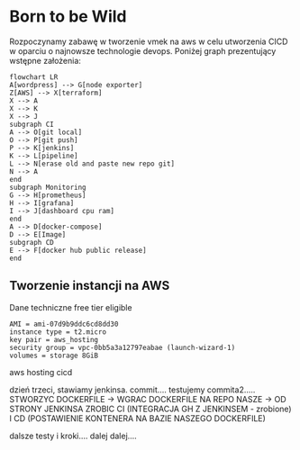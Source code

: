 # Born to be Wild
Rozpoczynamy zabawę w tworzenie vmek na aws w celu utworzenia CICD w oparciu o najnowsze technologie devops. Poniżej graph prezentujący wstępne założenia:

```mermaid
flowchart LR
A[wordpress] --> G[node exporter]
Z[AWS] --> X[terraform]
X --> A
X --> K
X --> J
subgraph CI
A --> O[git local]
O --> P[git push]
P --> K[jenkins]
K --> L[pipeline]
L --> N[erase old and paste new repo git]
N --> A
end
subgraph Monitoring
G --> H[prometheus]
H --> I[grafana]
I --> J[dashboard cpu ram]
end
A --> D[docker-compose]
D --> E[Image]
subgraph CD
E --> F[docker hub public release]
end
```
## Tworzenie instancji na AWS
Dane techniczne free tier eligible
```
AMI = ami-07d9b9ddc6cd8dd30
instance type = t2.micro
key pair = aws_hosting
security group = vpc-0bb5a3a12797eabae (launch-wizard-1)
volumes = storage 8GiB
```


aws hosting cicd

dzień trzeci, stawiamy jenkinsa. commit....
testujemy commita2.....
STWORZYC DOCKERFILE -> WGRAC DOCKERFILE NA REPO NASZE -> OD STRONY JENKINSA ZROBIC CI (INTEGRACJA GH Z JENKINSEM - zrobione) I CD (POSTAWIENIE KONTENERA NA BAZIE NASZEGO DOCKERFILE)

dalsze testy i kroki....
dalej dalej....
